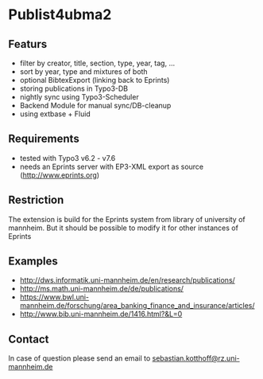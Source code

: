 # Publist4ubma2

## Featurs
- filter by creator, title, section, type, year, tag, ...
- sort by year, type and mixtures of both
- optional BibtexExport (linking back to Eprints)
- storing publications in Typo3-DB
- nightly sync using Typo3-Scheduler
- Backend Module for manual sync/DB-cleanup
- using extbase + Fluid

## Requirements
- tested with Typo3 v6.2 - v7.6
- needs an Eprints server with EP3-XML export as source (http://www.eprints.org)

## Restriction
The extension is build for the Eprints system from library of university of mannheim.
But it should be possible to modify it for other instances of Eprints

## Examples
- http://dws.informatik.uni-mannheim.de/en/research/publications/
- http://ms.math.uni-mannheim.de/de/publications/
- https://www.bwl.uni-mannheim.de/forschung/area_banking_finance_and_insurance/articles/
- http://www.bib.uni-mannheim.de/1416.html?&L=0

## Contact
In case of question please send an email to sebastian.kotthoff@rz.uni-mannheim.de